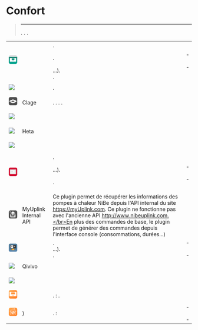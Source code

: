 
# Confort


>****
>. . .
> [](https://market.jeedom.com/index.php?v=d&p=market&type=plugin&categorie=wellness) 


| | | | |
|--- | --- | --- | ---|
|<img src="VaillantControl/VaillantControl_icon.png" class="pluginLogo" width="100" />|| .<br/><br/>.<br/><br/>...).<br/> .|[](https://limad.github.io/plugins-docs/plugin-VaillantControl/en_US/) - [](https://limad.github.io/plugins-docs/plugin-VaillantControl/en_US/)<br/>[](https://market.jeedom.com/index.php?v=d&p=market_display&id=4299)<br/>[](https://limad.github.io/plugins-docs/plugin-VaillantControl/en_US/changelog) - [](https://limad.github.io/plugins-docs/plugin-VaillantControl/en_US/changelog)|
|<img src="balboa/balboa_icon.png" class="pluginLogo" width="100" />||. |[](https://mika-nt28.github.io/Documentations/balboa/en_US/)<br/>[](https://market.jeedom.com/index.php?v=d&p=market_display&id=3712)<br/>[](https://mika-nt28.github.io/Documentations/balboa/en_US/changelog)|
|<img src="clage/clage_icon.png" class="pluginLogo" width="100" />|Clage|. . . .|[](https://flobul-domotique.fr/presentation-et-documentation-du-plugin-clage-pour-jeedom/)<br/>[](https://market.jeedom.com/index.php?v=d&p=market_display&id=4303)<br/>[](https://flobul-domotique.fr/liste-des-versions-du-plugin-clage-pour-jeedom/)|
|<img src="elmtouch/elmtouch_icon.png" class="pluginLogo" width="100" />|||[](https://jmvedrine.github.io/jeedom-elmtouch/en_US/)<br/>[](https://market.jeedom.com/index.php?v=d&p=market_display&id=3281)<br/>[](https://jmvedrine.github.io/jeedom-elmtouch/en_US/changelog)|
|<img src="heta/heta_icon.png" class="pluginLogo" width="100" />|Heta||[](https://edeweerdt.github.io/jeedom_heta/en_US/)<br/>[](https://market.jeedom.com/index.php?v=d&p=market_display&id=3646)<br/>[](https://edeweerdt.github.io/jeedom_heta/en_US/changelog)|
|<img src="humidity/humidity_icon.png" class="pluginLogo" width="100" />|||[](https://agp42.github.io/humidity/en_US/)<br/>[](https://market.jeedom.com/index.php?v=d&p=market_display&id=3978)<br/>[](https://agp42.github.io/humidity/en_US/changelog)|
|<img src="migoThermostat/migoThermostat_icon.png" class="pluginLogo" width="100" />|| .<br/><br/> ...).<br/><br/> .<br/><br/> |[](https://limad.github.io/plugins-docs/plugin-migoThermostat/en_US/) - [](https://limad.github.io/plugins-docs/plugin-migoThermostat/en_US/)<br/>[](https://market.jeedom.com/index.php?v=d&p=market_display&id=3447)<br/>[](https://limad.github.io/plugins-docs/plugin-migoThermostat/en_US/changelog) - [](https://limad.github.io/plugins-docs/plugin-migoThermostat/en_US/changelog)|
|<img src="myuplink_internal/myuplink_internal_icon.png" class="pluginLogo" width="100" />|MyUplink Internal API|Ce plugin permet de récupérer les informations des pompes à chaleur NiBe depuis l'API internal du site https://myUplink.com. Ce plugin ne fonctionne pas avec l'ancienne API http://www.nibeuplink.com.</br>En plus des commandes de base, le plugin permet de générer des commandes depuis l'interface console (consommations, durées...)|[](https://flobul-domotique.fr/documentation-du-plugin-myuplink-internal-pour-jeedom)<br/>[](https://market.jeedom.com/index.php?v=d&p=market_display&id=4239)<br/>[](https://flobul-domotique.fr/liste-des-versions-du-plugin-myuplink-internal-pour-jeedom/)|
|<img src="naEnergie/naEnergie_icon.png" class="pluginLogo" width="100" />|| .<br/>...).<br/>.<br/>|[](https://limad.github.io/plugins-docs/plugin-naEnergie/en_US/) - [](https://limad.github.io/plugins-docs/plugin-naEnergie/en_US/)<br/>[](https://market.jeedom.com/index.php?v=d&p=market_display&id=3958)<br/>[](https://limad.github.io/plugins-docs/plugin-naEnergie/en_US/changelog) - [](https://limad.github.io/plugins-docs/plugin-naEnergie/en_US/changelog)|
|<img src="qivivo/qivivo_icon.png" class="pluginLogo" width="100" />|Qivivo||[](https://kiboost.github.io/jeedom_docs/plugins/qivivo/en_US/)<br/>[](https://market.jeedom.com/index.php?v=d&p=market_display&id=3551)<br/>[](https://kiboost.github.io/jeedom_docs/plugins/qivivo/en_US/changelog.html)|
|<img src="sensibosky/sensibosky_icon.png" class="pluginLogo" width="100" />|||[](https://rombautsdidier.github.io/sensibosky/en_US/)<br/>[](https://market.jeedom.com/index.php?v=d&p=market_display&id=4015)<br/>[](https://rombautsdidier.github.io/sensibosky/en_US/changelog)|
|<img src="vaillantmultimatic/vaillantmultimatic_icon.png" class="pluginLogo" width="100" />||. : .|[](https://mips2648.github.io/jeedom-plugins-docs/vaillantmultimatic/en_US/)<br/>[](https://market.jeedom.com/index.php?v=d&p=market_display&id=4164)<br/>[](https://mips2648.github.io/jeedom-plugins-docs/vaillantmultimatic/en_US/changelog)|
|<img src="vmczehnder/vmczehnder_icon.png" class="pluginLogo" width="100" />|)|. : |[](https://mips2648.github.io/jeedom-plugins-docs/vmczehnder/en_US/) - [](https://mips2648.github.io/jeedom-plugins-docs/vmczehnder/en_US/)<br/>[](https://market.jeedom.com/index.php?v=d&p=market_display&id=3605)<br/>[](https://mips2648.github.io/jeedom-plugins-docs/vmczehnder/en_US/changelog) - [](https://mips2648.github.io/jeedom-plugins-docs/vmczehnder/en_US/changelog)|

